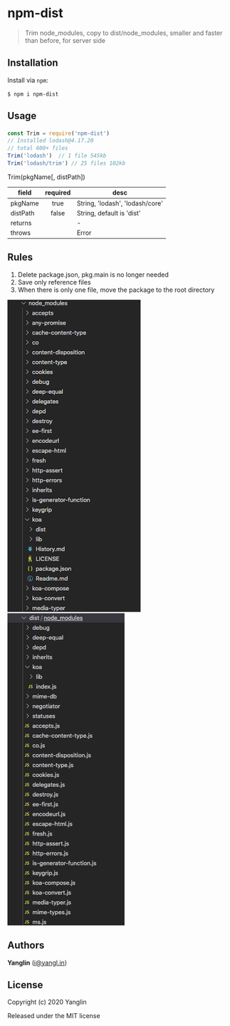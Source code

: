 # npm-dist
> Trim node_modules, copy to dist/node_modules, smaller and faster than before, for server side

## Installation

Install via `npm`:

```
$ npm i npm-dist
```

## Usage

``` js
const Trim = require('npm-dist')
// Installed lodash@4.17.20
// total 600+ files
Trim('lodash')  // 1 file 545kb
Trim('lodash/trim') // 25 files 102kb
```

Trim(pkgName[, distPath])

| field | required | desc |
| ----- |:--------:| ---- |
| pkgName | true | String, 'lodash', 'lodash/core' |
| distPath | false | String, default is 'dist' |
| returns || - |
| throws || Error |

## Rules

1. Delete package.json, pkg.main is no longer needed
2. Save only reference files
3. When there is only one file, move the package to the root directory

![Beofre Directory](./src/before.png) ![After Directory](./src/after.png)

## Authors

**Yanglin** ([i@yangl.in](mailto:mail@yanglin.me))


## License

Copyright (c) 2020 Yanglin

Released under the MIT license
